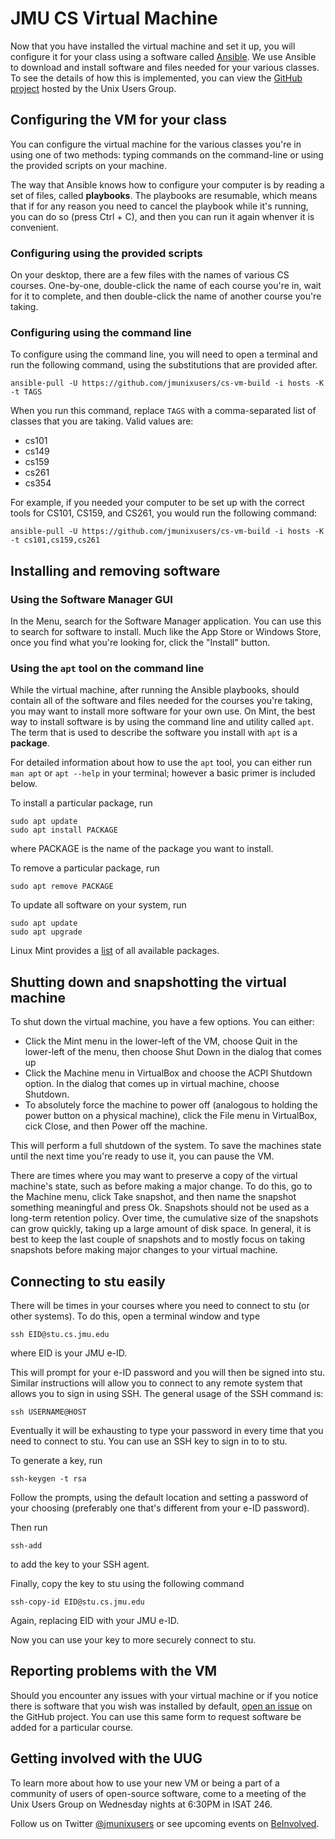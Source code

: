 # JMU CS Virtual Machine

Now that you have installed the virtual machine and set it up, you will configure
it for your class using a software called [Ansible](https://ansible.com).
We use Ansible to download and install software and files needed for your various
classes. To see the details of how this is implemented, you can view the
[GitHub project](https://github.com/jmunixusers/cs-vm-build) hosted by the
Unix Users Group.

## Configuring the VM for your class

You can configure the virtual machine for the various classes you're in using
one of two methods: typing commands on the command-line or using the provided
scripts on your machine.

The way that Ansible knows how to configure your
computer is by reading a set of files, called **playbooks**.
The playbooks are resumable, which means that if for any reason you need to cancel
the playbook while it's running, you can do so (press Ctrl + C), and then you can
run it again whenver it is convenient.

### Configuring using the provided scripts

On your desktop, there are a few files with the names of various CS courses.
One-by-one, double-click the name of each course you're in, wait for it to
complete, and then double-click the name of another course you're taking.

### Configuring using the command line

To configure using the command line, you will need to open a terminal and run
the following command, using the substitutions that are provided after.

```
ansible-pull -U https://github.com/jmunixusers/cs-vm-build -i hosts -K -t TAGS
```

When you run this command, replace `TAGS` with a comma-separated list of classes
that you are taking. Valid values are:

- cs101
- cs149
- cs159
- cs261
- cs354

For example, if you needed your computer to be set up with the correct tools for
CS101, CS159, and CS261, you would run the following command:

```
ansible-pull -U https://github.com/jmunixusers/cs-vm-build -i hosts -K -t cs101,cs159,cs261
```

## Installing and removing software

### Using the Software Manager GUI

In the Menu, search for the Software Manager application. You can use this to
search for software to install. Much like the App Store or Windows Store, once
you find what you're looking for, click the "Install" button.

### Using the `apt` tool on the command line

While the virtual machine, after running the Ansible playbooks, should contain
all of the software and files needed for the courses you're taking, you may want
to install more software for your own use. On Mint, the best way to install
software is by using the command line and utility called `apt`. The term that
is used to describe the software you install with `apt` is a **package**.

For detailed information about how to use the `apt` tool, you can either run
`man apt` or `apt --help` in your terminal; however a basic primer is included
below.

To install a particular package, run

```
sudo apt update
sudo apt install PACKAGE
```

where PACKAGE is the name of the package you want to install.

To remove a particular package, run

```
sudo apt remove PACKAGE
```

To update all software on your system, run

```
sudo apt update
sudo apt upgrade
```

Linux Mint provides a [list](http://packages.linuxmint.com/list.php?release=Sylvia)
of all available packages.

## Shutting down and snapshotting the virtual machine

To shut down the virtual machine, you have a few options. You can either:

- Click the Mint menu in the lower-left of the VM, choose Quit in the lower-left
of the menu, then choose Shut Down in the dialog that comes up
- Click the Machine menu in VirtualBox and choose the ACPI Shutdown option. In
the dialog that comes up in virtual machine, choose Shutdown.
- To absolutely force the machine to power off (analogous to holding the power
button on a physical machine), click the File menu in VirtualBox, cick Close,
and then Power off the machine.

This will perform a full shutdown of the system. To save the machines state until
the next time you're ready to use it, you can pause the VM.

There are times where you may want to preserve a copy of the virtual machine's
state, such as before making a major change. To do this, go to the Machine menu,
click Take snapshot, and then name the snapshot something meaningful and press Ok.
Snapshots should not be used as a long-term retention policy. Over time, the
cumulative size of the snapshots can grow quickly, taking up a large amount of
disk space. In general, it is best to keep the last couple of snapshots and to
mostly focus on taking snapshots before making major changes to your virtual
machine.

## Connecting to stu easily

There will be times in your courses where you need to connect to stu (or other
systems). To do this, open a terminal window and type

```
ssh EID@stu.cs.jmu.edu
```

where EID is your JMU e-ID.

This will prompt for your e-ID password and you will then be signed into stu.
Similar instructions will allow you to connect to any remote system that allows
you to sign in using SSH. The general usage of the SSH command is:

```
ssh USERNAME@HOST
```

Eventually it will be exhausting to type your password in every time that you
need to connect to stu. You can use an SSH key to sign in to to stu.

To generate a key, run

```
ssh-keygen -t rsa
```

Follow the prompts, using the default location and setting a password of your
choosing (preferably one that's different from your e-ID password).

Then run

```
ssh-add
```

to add the key to your SSH agent.

Finally, copy the key to stu using the following command

```
ssh-copy-id EID@stu.cs.jmu.edu
```

Again, replacing EID with your JMU e-ID.

Now you can use your key to more securely connect to stu.

## Reporting problems with the VM

Should you encounter any issues with your virtual machine or if you notice
there is software that you wish was installed by default,
[open an issue](https://github.com/jmunixusers/cs-vm-build/issues/new) on the
GitHub project. You can use this same form to request software be added for a
particular course.

## Getting involved with the UUG

To learn more about how to use your new VM or being a part of a community of
users of open-source software, come to a meeting of the Unix Users Group on
Wednesday nights at 6:30PM in ISAT 246.

Follow us on Twitter [@jmunixusers](https://twitter.com/jmunixusers) or see
upcoming events on [BeInvolved](https://beinvolved.jmu.edu/organization/uug).

